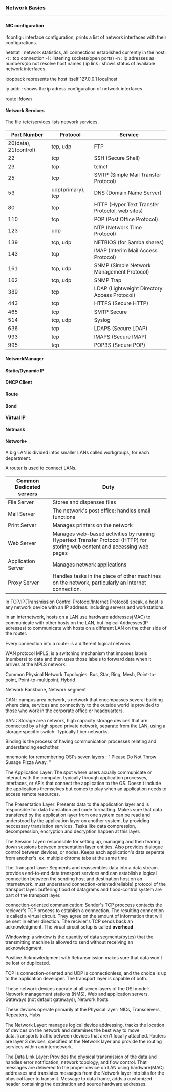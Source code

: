 ### Network Basics
____

#### NIC configuration

ifconfig : interface configuration, prints a list of network interfaces with their configurations.

netstat : network statistics, all connections established currently in the host. -t : tcp connection  -l : listening sockets(open ports) 
          -n : ip adresses as numbers(do not resolve host names.)
ip link : shows status of available network interfaces

loopback represents the host itself 127.0.0.1 localhost

ip addr : shows the ip adress configuration of network interfaces

route 
ifdown

#### Network Services

The file /etc/services lists network services.

| Port Number | Protocol | Service |
| --- | --- | --- |
| 20(data), 21(control) | tcp, udp | FTP |
| 22 | tcp | SSH (Secure Shell) |
| 23 | tcp | telnet |
| 25 | tcp | SMTP (Simple Mail Transfer Protocol) |
| 53 | udp(primary), tcp | DNS (Domain Name Server) |
| 80 | tcp | HTTP (Hyper Text Transfer Protoclol, web sites) |
| 110 | tcp | POP (Post Office Protocol) |
| 123 | udp | NTP (Network Time Protocol) |
| 139 | tcp, udp | NETBIOS (for Samba shares) |
| 143 | tcp | IMAP (Interim Mail Access Protocol) |
| 161 | tcp, udp | SNMP (Simple Network Management Protocol) |
| 162 | tcp, udp | SNMP Trap |
| 389 | tcp | LDAP (Lightweight Directory Access Protocol) |
| 443 | tcp | HTTPS (Secure HTTP) |
| 465 | tcp | SMTP Secure |
| 514 | tcp, udp | Syslog |
| 636 | tcp | LDAPS (Secure LDAP) |
| 993 | tcp | IMAPS (Secure IMAP) |
| 995 | tcp | POP3S (Secure POP) |


#### NetworkManager

#### Static/Dynamic IP

#### DHCP Client

#### Route

#### Bond

#### Virtual IP

#### Netmask

#### Network+

A big LAN is divided intos smaller LANs called workgroups, for each department.

A router is used to connect LANs.

| Common Dedicated servers | Duty |
| --- | --- |
| File Server | Stores and dispenses files |
| Mail Server | The network's post office; handles email functions |
| Print Server | Manages printers on the network |
| Web Server | Manages web-based activities by running Hypertext Transfer Protocol (HTTP) for storing web content and accessing web pages |
| Application Server | Manages network applications |
| Proxy Server | Handles tasks in the place of other machines on the network, particularly an internet connection. |

In TCP/IP(Transmission Control Protocol/Internet Protocol) speak, a host is any network device with an IP address. including servers and workstations.

In an internetwork, hosts on a LAN use hardware addresses(MAC) to communicate with other hosts on the LAN, but logical Addresses(IP adresses) to communicate with hosts on a different LAN on the other side of the router.

Every connection into a router is a different logical network.

WAN protocol MPLS, is a switching mechanism that imposes labels (numbers) to data and then uses those labels to forward data when it arrives at the MPLS network. 

Common Physical Network Topologies: Bus, Star, Ring, Mesh, Point-to-point, Point-to-multipoint, Hybrid

Network Backbone, Network segment

CAN : campus area network, s network that encompasses several building where data, services and connectivity to the outside
world is provided to those who work in the corporate office or headquarters.

SAN : Storage area network, high capacity storage devices that are connected by a high speed private network, separate from the LAN, using a storage specific switch. Typically fiber networks.

Binding is the process of having communication processes relating and understanding eachother.

mnemonic for remembering OSI's seven layers : " Please Do Not Throw Susage Pizza Away. "

The Application Layer: The spot where users acually communicate or interact with the computer. typically through application processes, interfaces, or APIs that connect the application to the OS. Doesn't include the applications themselves but comes to play when an application needs to access remote resources.

The Presentation Layer: Presents data to the application layer and is responsible for data translation and code formatting. Makes sure that data transfered by the application layer from one system can be read and understood by the application layer on another system, by providing neccessary translation services. Tasks like data compression, decompression, encryption and decryption happen at this layer.

The Session Layer: responsible for setting up, managing and then tearing down sessions between presentation layer entities. Also provides dialogue control between devices, or nodes. Keeps each application's data seperate from another's. ex. multiple chrome tabs at the same time

The Transport layer: Segments and reassembles data into a data stream. provides end-to-end data transport services and can establish a logical connection between the sending host and destination host on an internetwork. must understand connection-oriented(reliable) protocol of the transport layer. buffering flood of datagrams and flood-control system are part of the transport layer.

connection-oriented communication: Sender's TCP proccess contacts the reciever's TCP process to establish a connection. The resulting connection is called a virtual circuit. They agree on the amount of information that will be sent in either direction. The recivier's TCP sends back an acknowledgment. The virual circuit setup is called __overhead__.

Windowing: a window is the quantity of data segments(bytes) that the transmitting machine is allowed to send without receiving an acknowledgment.

Positive Acknowledgment with Retransmission makes sure that data won't be lost or duplicated. 

TCP is connection-oriented and UDP is connectionless, and the choice is up to the application developer. The transport layer is capable of both.

These network devices operate at all seven layers of the OSI model: Network management stations (NMS), Web and application servers, Gateways (not default gateways), Network hosts

These devices operate primarily at the Physical layer: NICs, Transceivers, Repeaters, Hubs

The Network Layer: manages logical device addressing, tracks the location of devices on the network and detemines the best way to move data.Transports traffic between devices that aren't locally attached. Routers are layer 3 devices, specified at the Network layer and provide the routing services within an internetwork.

The Data Link Layer: Provides the physical transmission of the data and handles error notification, network topology, and flow control. That messages are delivered to the proper device on LAN using hardware(MAC) addresses and translates messages from the Network layer into bits for the physical layer to transmit.
Message to data frame, adds a customized header containing the destination and source hardware addresses.

